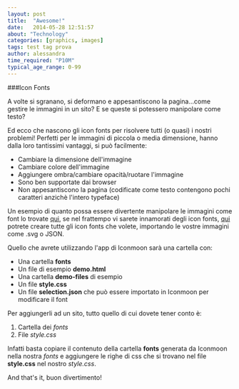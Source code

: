 ```yaml
---
layout: post
title:  "Awesome!"
date:   2014-05-28 12:51:57
about: "Technology"
categories: [graphics, images]
tags: test tag prova 
author: alessandra
time_required: "P10M"
typical_age_range: 0-99
---
```


###Icon Fonts

A volte si sgranano, si deformano e appesantiscono la pagina...come gestire le immagini in un sito? E se queste si potessero manipolare come testo?

Ed ecco che nascono gli icon fonts per risolvere tutti (o quasi) i nostri problemi! Perfetti per le immagini di piccola o media dimensione, hanno dalla loro tantissimi vantaggi, si può facilmente:

-	Cambiare la dimensione dell'immagine 
-	Cambiare colore dell'immagine
-	Aggiungere ombra/cambiare opacità/ruotare l'immagine
-	Sono ben supportate dai browser
-	Non appesantiscono la pagina (codificate come testo contengono pochi caratteri anzichè l'intero typeface)

Un esempio di quanto possa essere divertente manipolare le immagini come font lo trovate [qui]("http://css-tricks.com/examples/IconFont/"), se nel frattempo vi sarete innamorati degli icon fonts, [qui]("http://icomoon.io") potrete creare tutte gli icon fonts che volete, importando le vostre immagini come .svg o JSON.

Quello che avrete utilizzando l'app di Iconmoon sarà una cartella con:

-	Una cartella **fonts**
-	Un file di esempio **demo.html** 
-	Una cartella **demo-files** di esempio
-	Un file **style.css** 
-	Un file **selection.json** che può essere importato in Iconmoon per modificare il font

Per aggiungerli ad un sito, tutto quello di cui dovete tener conto è:

1.	Cartella dei *fonts*
2.	File *style.css*

Infatti basta copiare il contenuto della cartella **fonts** generata da Iconmoon nella nostra _fonts_ e aggiungere le righe di css che si trovano nel file **style.css** nel nostro _style.css_.

And that's it, buon divertimento! 

